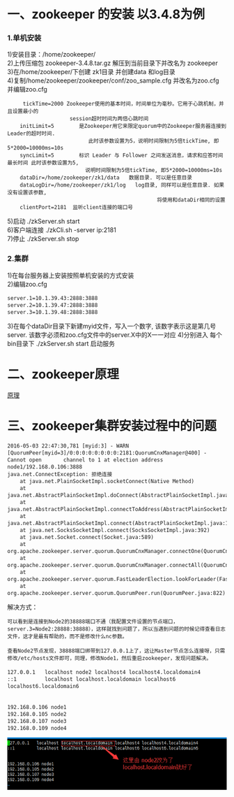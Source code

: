 #	一、zookeeper 的安装  以3.4.8为例
###	1.单机安装
1)安装目录：/home/zookeeper/<br/>
2)上传压缩包 zookeeper-3.4.8.tar.gz 解压到当前目录下并改名为 zookeeper<br/>
3)在/home/zookeeper/下创建 zk1目录 并创建data 和log目录 <br/>
4)复制/home/zookeeper/zookeeper/conf/zoo_sample.cfg 并改名为zoo.cfg 并编辑zoo.cfg<br/>

		 tickTime=2000 Zookeeper使用的基本时间，时间单位为毫秒。它用于心跳机制，并且设置最小的
						session超时时间为两倍心跳时间
		initLimit=5        是Zookeeper用它来限定quorum中的Zookeeper服务器连接到Leader的超时时间.
					          此时该参数设置为5，说明时间限制为5倍tickTime, 即5*2000=10000ms=10s
		syncLimit=5        标识 Leader 与 Follower 之间发送消息，请求和应答时间最长时间 此时该参数设置为5, 
					         说明时间限制为5倍tickTime, 即5*2000=10000ms=10s
		dataDir=/home/zookeeper/zk1/data   数据目录. 可以是任意目录
		dataLogDir=/home/zookeeper/zk1/log   log目录, 同样可以是任意目录. 如果没有设置该参数, 
												    将使用和dataDir相同的设置
		clientPort=2181  监听client连接的端口号
5)启动 ./zkServer.sh start  <br/>
6)客户端连接  ./zkCli.sh -server ip:2181<br/>
7)停止 ./zkServer.sh stop <br/>
		
### 2.集群
1)在每台服务器上安装按照单机安装的方式安装<br/>
2)编辑zoo.cfg<br/>

	server.1=10.1.39.43:2888:3888  
	server.2=10.1.39.47:2888:3888    
	server.3=10.1.39.48:2888:3888
3)在每个dataDir目录下新建myid文件，写入一个数字, 该数字表示这是第几号server.
      	该数字必须和zoo.cfg文件中的server.X中的X一一对应
4)分别进入 每个bin目录下  ./zkServer.sh start  启动服务<br/>
		
		
#	二、zookeeper原理
[原理](http://cailin.iteye.com/blog/2014486/)

#	三、zookeeper集群安装过程中的问题

	2016-05-03 22:47:30,781 [myid:3] - WARN  [QuorumPeer[myid=3]/0:0:0:0:0:0:0:0:2181:QuorumCnxManager@400] - Cannot open 		channel to 1 at election address node1/192.168.0.106:3888
	java.net.ConnectException: 拒绝连接
		at java.net.PlainSocketImpl.socketConnect(Native Method)
		at java.net.AbstractPlainSocketImpl.doConnect(AbstractPlainSocketImpl.java:350)
		at java.net.AbstractPlainSocketImpl.connectToAddress(AbstractPlainSocketImpl.java:206)
		at java.net.AbstractPlainSocketImpl.connect(AbstractPlainSocketImpl.java:188)
		at java.net.SocksSocketImpl.connect(SocksSocketImpl.java:392)
		at java.net.Socket.connect(Socket.java:589)
		at org.apache.zookeeper.server.quorum.QuorumCnxManager.connectOne(QuorumCnxManager.java:381)
		at org.apache.zookeeper.server.quorum.QuorumCnxManager.connectAll(QuorumCnxManager.java:426)
		at org.apache.zookeeper.server.quorum.FastLeaderElection.lookForLeader(FastLeaderElection.java:843)
		at org.apache.zookeeper.server.quorum.QuorumPeer.run(QuorumPeer.java:822)
					
解决方式：

	可以看到是连接到Node2的38888端口不通（我配置文件设置的节点端口，server.3=Node2:28888:38888），这样就找到问题了，所以当遇到问题的时候记得查看日志文件，这才是最有帮助的，而不是修改什么nc参数。
	
	查看Node2节点发现，38888端口绑带到127.0.0.1上了，这让Master节点怎么连接呀，只需修改/etc/hosts文件即可，同理，修改Node1，然后重启zookeeper，发现问题解决。

	127.0.0.1   localhost node2 localhost4 localhost4.localdomain4
	::1         localhost localhost.localdomain localhost6 localhost6.localdomain6
	
	
	192.168.0.106 node1
	192.168.0.105 node2
	192.168.0.107 node3
	192.168.0.109 node4
	
![错误图片](image/zookeeper_1.png)


